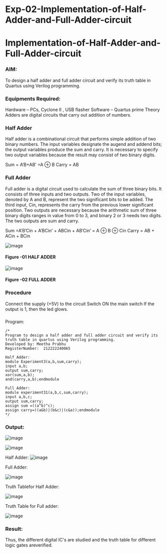 # Exp-02-Implementation-of-Half-Adder-and-Full-Adder-circuit

# Implementation-of-Half-Adder-and-Full-Adder-circuit
### AIM:
To design a half adder and full adder circuit and verify its truth table in Quartus using Verilog programming.

### Equipments Required:
Hardware – PCs, Cyclone II , USB flasher
Software – Quartus prime
Theory
Adders are digital circuits that carry out addition of numbers.

### Half Adder
Half adder is a combinational circuit that performs simple addition of two binary numbers. The input variables designate the augend and addend bits; the output variables produce the sum and carry. It is necessary to specify two output variables because the result may consist of two binary digits.

Sum = A’B+AB’ =A ⊕ B Carry = AB

### Full Adder
Full adder is a digital circuit used to calculate the sum of three binary bits. It consists of three inputs and two outputs. Two of the input variables, denoted by A and B, represent the two significant bits to be added. The third input, Cin, represents the carry from the previous lower significant position. Two outputs are necessary because the arithmetic sum of three binary digits ranges in value from 0 to 3, and binary 2 or 3 needs two digits. The two outputs are sum and carry.

Sum =A’B’Cin + A’BCin’ + ABCin + AB’Cin’ = A ⊕ B ⊕ Cin Carry = AB + ACin + BCin

 ![image](https://user-images.githubusercontent.com/36288975/163552156-a13e5a56-c638-4110-97d9-8896907c8d25.png)

#### Figure -01 HALF ADDER 


![image](https://user-images.githubusercontent.com/36288975/163552057-b3547877-6d07-45b4-b7e0-bcfebfad9e1d.png)

#### Figure -02 FULL ADDER 

### Procedure

Connect the supply (+5V) to the circuit
Switch ON the main switch
If the output is 1, then the led glows.
### 
Program:
```
/*
Program to design a half adder and full adder circuit and verify its truth table in quartus using Verilog programming.
Developed by: Meetha Prabhu
RegisterNumber:  212222240065

Half Adder:
module Experiment3(a,b,sum,carry);
input a,b;
output sum,carry;
xor(sum,a,b);
and(carry,a,b);endmodule

Full Adder:
module experiment31(a,b,c,sum,carry);
input a,b,c;
output sum,carry; 
assign sum =((a^b)^c);
assign carry=((a&b)|(b&c)|(c&a));endmodule
*/
```
### Output:

![image](https://user-images.githubusercontent.com/119401038/230592063-22c41436-77ca-406b-a644-cd1a14f889ae.png)

![image](https://user-images.githubusercontent.com/119401038/230593099-fe6c4112-d1f1-41c8-812f-fac37e40c3c4.png)

Half Adder:
![image](https://github.com/Meetha22003992/Exp-02-Implementation-of-Half-Adder-and-Full-Adder-circuit/assets/119401038/05b057be-4cfd-49ef-9142-4067bd6010c7)

Full Adder:

![image](https://github.com/Meetha22003992/Exp-02-Implementation-of-Half-Adder-and-Full-Adder-circuit/assets/119401038/95af5337-5f4e-4860-a72c-7b6ef03ce1d5)

Truth Tablefor Half Adder:

![image](https://github.com/Meetha22003992/Exp-02-Implementation-of-Half-Adder-and-Full-Adder-circuit/assets/119401038/8c5a6531-aca0-4574-aef8-43913843cac3)

Truth Table for Full adder:

![image](https://github.com/Meetha22003992/Exp-02-Implementation-of-Half-Adder-and-Full-Adder-circuit/assets/119401038/50e1c1e8-7b42-4bcd-9dc6-0c9492d0d1de)

### Result:
Thus, the different digital IC's are studied and the truth table for different logic gates areverified.
